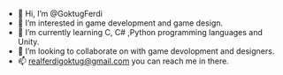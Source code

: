 - 👋 Hi, I’m @GoktugFerdi
- 👀 I’m interested in game development and game design.
- 🌱 I’m currently learning C, C# ,Python programming languages and Unity.
- 💞️ I’m looking to collaborate on with game devolopment and designers.
- 📫 realferdigoktug@gmail.com you can reach me in there.

<!---
GoktugFerdi/GoktugFerdi is a ✨ special ✨ repository because its `README.md` (this file) appears on your GitHub profile.
You can click the Preview link to take a look at your changes.
--->
